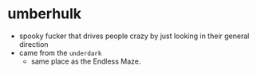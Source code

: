 # umberhulk
- spooky fucker that drives people crazy by just looking in their general direction
- came from the `underdark`
    - same place as the Endless Maze.